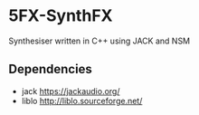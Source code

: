 # 5FX-SynthFX
Synthesiser written in C++ using JACK and NSM

## Dependencies

- jack <https://jackaudio.org/>
- liblo <http://liblo.sourceforge.net/>
